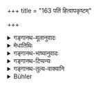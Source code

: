 +++
title = "163 पतिं हित्वापकृष्टम्"

+++

<details><summary>गङ्गानथ-मूलानुवादः</summary>

She, who, having abandoned her own husband who is inerior, has recourse to another person who is superior, becomes contemptible in this world and is called a ‘remarried woman.’—(161).
</details>

<details><summary>मेधातिथिः</summary>

_न केवलं निन्दाम् एव येन, _
</details>

<details><summary>गङ्गानथ-भाष्यानुवादः</summary>

It is not only Contempt and disgrace that is hers; but something more (described in the next verse).—(161).
</details>

<details><summary>गङ्गानथ-टिप्पन्यः</summary>

(Verse 163 of others.)

This verse is quoted in *Parāśaramādhava* (Prāyaścitta, p. 30);—and in
*Vivādaratnākara* (p. 452), which adds that for being called
‘*Parapūrva*’ the only necessary condition is that she should have taken another husband; and not that this husband must be of a lower caste (as the words of the text would seem to imply).
</details>

<details><summary>गङ्गानथ-तुल्य-वाक्यानि</summary>

**(verses 5.154-163)  
**

See Comparative notes for [Verse 5.154].
</details>

<details><summary>Bühler</summary>

163	She who cohabits with a man of higher caste, forsaking her own husband who belongs to a lower one, will become contemptible in this world, and is called a remarried woman (parapurva).
</details>

